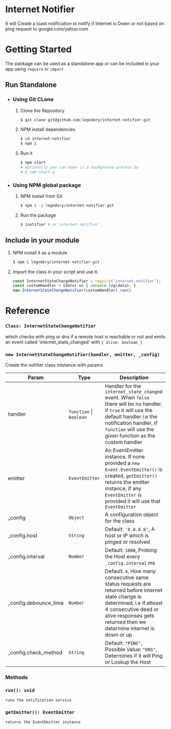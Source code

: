# Internet Notifier
It will Create a toast notification to notify if Internet is Down or not based on ping request to google.com/yahoo.com

# Getting Started
The package can be used as a standalone app or can be included in your app using `require` or `import`  
## Run Standalone
* ### Using Git CLone
    1. Clone the Repository
        ```bash
        $ git clone git@github.com:legndery/internet-notifier.git
        ```
    2. NPM install dependencies
        ```bash
        $ cd internet-notifier
        $ npm i
        ```
    3. Run it
        ```bash
        $ npm start
        # optionally you can make it a background process by 
        # $ npm start &
        ```
* ### Using NPM global package
    1. NPM install from Git
        ```bash
        $ npm i -g legndery/internet-notifier.git
        ```
    2. Run the package
        ```bash
        $ inotifier # or internet-notifier
        ```
## Include in your module
1. NPM install it as a module
    ```bash
    $ npm i legndery/internet-notifier.git
    ```
2. Import the class in your script and use it.
    ```js
    const InternetStateChangeNotifier = require('internet-notifier');
    const customHandler = (data) => { console.log(data); }
    new InternetStateChangeNotifier(customHandler).run()
    ```
# Reference
### `Class: InternetStateChangeNotifier`
which checks with ping or dns if a remote host is reachable or not and emits an event called 'internet_state_changed' with `{ alive: boolean }`  

### `new InternetStateChangeNotifier(handler, emitter, _config)`
Create the notifier class intstance with params

| Param | Type | Description |
| --- | --- |---|
| handler | <code>function</code> \| <code>boolean</code> | Handler for the `internet_state_changed` event. When `false` there will be no handler, if `true` it will use the default handler i.e the notification handler, if `function` will use the given function as the custom handler|
| emitter | <code>EventEmitter</code> | An EventEmitter instance. If none provided a `new Event.EventEmitter()` is created, `getEmitter()` returns the emitter instance, if any `EventEmitter` is provided it will use that `EventEmitter` |
| _config | <code>Object</code> | A configuration object for the class | 
| _config.host| <code>String</code> | Default: `'8.8.8.8'`, A host or IP which is pinged or resolved|
|_config.interval| <code>Number</code> | Default: `1000`, Probing the Host every `_config.interval` ms|
|_config.debounce_time|  <code>Number</code> | Default: `4`, How many consecutive same status requests are returned before internet state change is determined, i.e if atleast 4 consecutive dead or alive responses gets returned then we determine internet is down or up|
|_config.check_method| <code>String</code> | Default: `"PING"`, Possible Value: `"DNS"`, Determines if it will Ping or Lookup the Host |

### Methods
### `run(): void`
    runs the notification service
### `getEmitter(): EventEmitter`
    returns the EventEmitter instance


